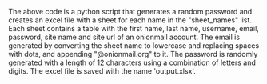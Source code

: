 The above code is a python script that generates a random password and creates an excel file with a sheet for each name in the "sheet_names" list. Each sheet contains a table with the first name, last name, username, email, password, site name and site url of an onionmail account. The email is generated by converting the sheet name to lowercase and replacing spaces with dots, and appending "@onionmail.org" to it. The password is randomly generated with a length of 12 characters using a combination of letters and digits. The excel file is saved with the name 'output.xlsx'.
